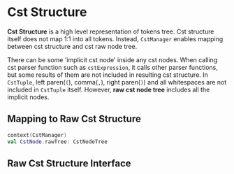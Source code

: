 # Cst Structure

**Cst Structure** is a high level representation of tokens tree. Cst structure itself does not
map 1:1 into all tokens. Instead, `CstManager` enables mapping between cst structure and cst raw
node tree.

There can be some 'implicit cst node' inside any cst nodes. When calling cst parser function such
as `cstExpression`, it calls other parser functions, but some results of them are not included in
resulting cst structure. In `CstTuple`, left paren(`(`), comma(`,`), right paren(`)`) and all
whitespaces are not included in `CstTuple` itself.
However, **raw cst node tree** includes all the implicit nodes.

## Mapping to Raw Cst Structure

```kotlin
context(CstManager)
val CstNode.rawTree: CstNodeTree
```

## Raw Cst Structure Interface



